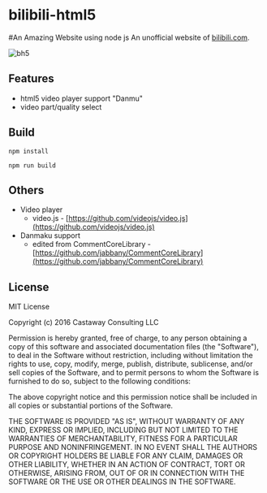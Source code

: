 # bilibili-html5
#An Amazing Website using node js
An unofficial website of [bilibili.com](http://bilibili.com). 


![bh5](docs/bh5.png)


## Features


* html5 video player support "Danmu"
* video part/quality select

## Build


```
npm install 

npm run build

```

## Others

* Video player
  * video.js - [https://github.com/videojs/video.js](https://github.com/videojs/video.js)
* Danmaku support
  * edited from CommentCoreLibrary - [https://github.com/jabbany/CommentCoreLibrary](https://github.com/jabbany/CommentCoreLibrary)

## License

MIT License

Copyright (c) 2016 Castaway Consulting LLC

Permission is hereby granted, free of charge, to any person obtaining a copy
of this software and associated documentation files (the "Software"), to deal
in the Software without restriction, including without limitation the rights
to use, copy, modify, merge, publish, distribute, sublicense, and/or sell
copies of the Software, and to permit persons to whom the Software is
furnished to do so, subject to the following conditions:

The above copyright notice and this permission notice shall be included in all
copies or substantial portions of the Software.

THE SOFTWARE IS PROVIDED "AS IS", WITHOUT WARRANTY OF ANY KIND, EXPRESS OR
IMPLIED, INCLUDING BUT NOT LIMITED TO THE WARRANTIES OF MERCHANTABILITY,
FITNESS FOR A PARTICULAR PURPOSE AND NONINFRINGEMENT. IN NO EVENT SHALL THE
AUTHORS OR COPYRIGHT HOLDERS BE LIABLE FOR ANY CLAIM, DAMAGES OR OTHER
LIABILITY, WHETHER IN AN ACTION OF CONTRACT, TORT OR OTHERWISE, ARISING FROM,
OUT OF OR IN CONNECTION WITH THE SOFTWARE OR THE USE OR OTHER DEALINGS IN THE
SOFTWARE.
